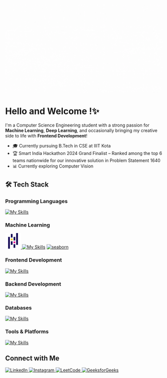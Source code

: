 <!-- Cover Photo -->
![Cover Image](https://github.com/sarthak-436/sarthak-436/blob/main/cover_github.gif)

 # Hello and Welcome !✨

I'm a Computer Science Engineering student with a strong passion for **Machine Learning**, **Deep Learning**, and occasionally bringing my creative side to life with **Frontend Development**!

+ 🎓 Currently pursuing B.Tech in CSE at IIIT Kota
+ 🏆 Smart India Hackathon 2024 Grand Finalist – Ranked among the top 6 teams nationwide for our innovative solution in Problem Statement 1640
+ 📊 Currently exploring Computer Vision

## 🛠️ Tech Stack

### Programming Languages  
[![My Skills](https://skillicons.dev/icons?i=c,java,py,js)](https://skillicons.dev)

### Machine Learning  

<a align="center" href="https://pandas.pydata.org/" target="_blank" rel="noreferrer"> <img src="https://raw.githubusercontent.com/devicons/devicon/2ae2a900d2f041da66e950e4d48052658d850630/icons/pandas/pandas-original.svg" alt="pandas" width="50" height="50"/> </a> 
[![My Skills](https://skillicons.dev/icons?i=tensorflow,sklearn)](https://skillicons.dev)
<a align="center" href="https://seaborn.pydata.org/" target="_blank" rel="noreferrer"> <img src="https://seaborn.pydata.org/_images/logo-mark-lightbg.svg" alt="seaborn" width="50" height="50"/> </a>

### Frontend Development  
[![My Skills](https://skillicons.dev/icons?i=react,tailwind)](https://skillicons.dev)

### Backend Development  
[![My Skills](https://skillicons.dev/icons?i=nodejs,express)](https://skillicons.dev)

### Databases  
[![My Skills](https://skillicons.dev/icons?i=mysql,mongodb)](https://skillicons.dev)

### Tools & Platforms  
[![My Skills](https://skillicons.dev/icons?i=vscode,git,github,figma,linux,bash)](https://skillicons.dev)

## Connect with Me
<p align="left">
  <a href="https://linkedin.com/in/sarthak436" target="blank">
    <img src="https://raw.githubusercontent.com/rahuldkjain/github-profile-readme-generator/master/src/images/icons/Social/linked-in-alt.svg" alt="LinkedIn" height="30" width="40" />
  </a>
  <a href="https://instagram.com/sarthak_khandelwall" target="blank">
    <img src="https://raw.githubusercontent.com/rahuldkjain/github-profile-readme-generator/master/src/images/icons/Social/instagram.svg" alt="Instagram" height="30" width="40" />
  </a>
  <a href="https://www.leetcode.com/sarthak-436" target="_blank">
    <img src="https://raw.githubusercontent.com/rahuldkjain/github-profile-readme-generator/master/src/images/icons/Social/leet-code.svg" alt="LeetCode" height="30" width="40" />
  </a>
  <a href="https://auth.geeksforgeeks.org/user/khandelwalsl18g" target="_blank">
    <img src="https://raw.githubusercontent.com/rahuldkjain/github-profile-readme-generator/master/src/images/icons/Social/geeks-for-geeks.svg" alt="GeeksforGeeks" height="30" width="40" />
  </a>
</p>
